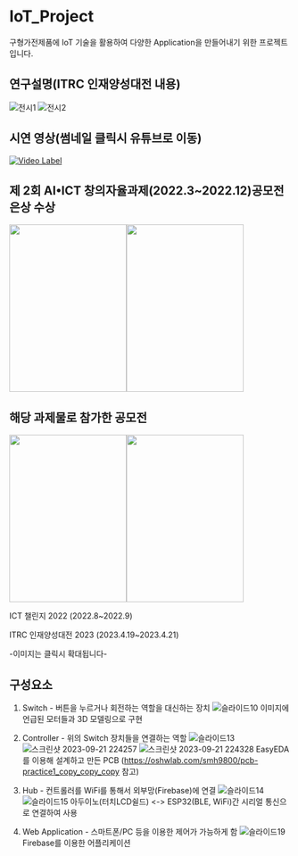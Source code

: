 # IoT_Project
구형가전제품에 IoT 기술을 활용하여 다양한 Application을 만들어내기 위한 프로젝트입니다.

연구설명(ITRC 인재양성대전 내용)
-
![전시1](https://github.com/Sminho/IoT_Project/assets/13104540/14b2d936-6489-417a-86e5-4c251bcd7534)
![전시2](https://github.com/Sminho/IoT_Project/assets/13104540/36576742-73eb-4972-aee8-9c61a301c1a7)

시연 영상(썸네일 클릭시 유튜브로 이동)
-
[![Video Label](http://img.youtube.com/vi/4uXna_kEQ04/0.jpg)](https://youtu.be/4uXna_kEQ04)


제 2회 AI•ICT 창의자율과제(2022.3~2022.12)공모전 은상 수상
-
<img src="https://user-images.githubusercontent.com/13104540/230714186-d7019008-b375-43e1-b6c6-bfa2cfab9bf3.jpg"  width="210" height="300"><img src="https://github.com/Sminho/IoT_Project/assets/13104540/a6f2b6cc-c3dd-4c27-99fa-39ce7f58c8fb"  width="210" height="300">

해당 과제물로 참가한 공모전
-
<img src="https://user-images.githubusercontent.com/13104540/230714183-00d0afe2-fd79-4fc8-83a3-0a17ab1adcd9.png"  width="210" height="300"><img src="https://user-images.githubusercontent.com/13104540/230714184-3d05e29e-e5d8-43a0-80b9-326d9c3f82cd.png"  width="210" height="300">

ICT 챌린지 2022 (2022.8~2022.9)

ITRC 인재양성대전 2023 (2023.4.19~2023.4.21)

-이미지는 클릭시 확대됩니다-

구성요소
-
1. Switch - 버튼을 누르거나 회전하는 역할을 대신하는 장치
![슬라이드10](https://github.com/Sminho/IoT_Project/assets/13104540/e882907a-25ff-449f-9ef0-256fea337458)
이미지에 언급된 모터들과 3D 모델링으로 구현

3. Controller - 위의 Switch 장치들을 연결하는 역할
![슬라이드13](https://github.com/Sminho/IoT_Project/assets/13104540/098f3dcd-7898-4330-9e2f-aabca91077dc)
![스크린샷 2023-09-21 224257](https://github.com/Sminho/IoT_Project/assets/13104540/89149303-8b2d-4334-879f-4a1112868ff7)
![스크린샷 2023-09-21 224328](https://github.com/Sminho/IoT_Project/assets/13104540/0353b343-a401-4828-900a-db5688d2a13f)
EasyEDA를 이용해 설계하고 만든 PCB (https://oshwlab.com/smh9800/pcb-practice1_copy_copy_copy 참고)


5. Hub - 컨트롤러를 WiFi를 통해서 외부망(Firebase)에 연결
![슬라이드14](https://github.com/Sminho/IoT_Project/assets/13104540/72b45e03-65cb-4917-8333-28a25a0074e3)
![슬라이드15](https://github.com/Sminho/IoT_Project/assets/13104540/07ed7d13-cd99-4a87-9aca-e3779fec633a)
아두이노(터치LCD쉴드) <-> ESP32(BLE, WiFi)간 시리얼 통신으로 연결하여 사용

7. Web Application - 스마트폰/PC 등을 이용한 제어가 가능하게 함
![슬라이드19](https://github.com/Sminho/IoT_Project/assets/13104540/da9c1117-efd1-4a62-a373-840c6c494125)
Firebase를 이용한 어플리케이션

